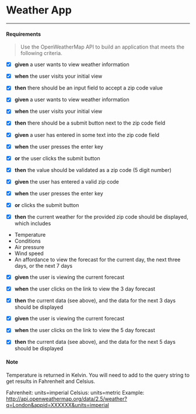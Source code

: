# Weather App
___

#### Requirements

>Use the OpenWeatherMap API to build an application that meets the following criteria.

- [x] **given** a user wants to view weather information
- [x] **when** the user visits your initial view
- [x] **then** there should be an input field to accept a zip code value

- [x] **given** a user wants to view weather information
- [x] **when** the user visits your initial view
- [x] **then** there should be a submit button next to the zip code field

- [x] **given** a user has entered in some text into the zip code field
- [x] **when** the user presses the enter key
- [x] **or** the user clicks the submit button
- [x] **then** the value should be validated as a zip code (5 digit number)

- [x] **given** the user has entered a valid zip code
- [x] **when** the user presses the enter key
- [x] **or** clicks the submit button
- [x] **then** the current weather for the provided zip code should be displayed, which includes

- Temperature
- Conditions
- Air pressure
- Wind speed
- An affordance to view the forecast for the current day, the next three days, or the next 7 days

- [x] **given** the user is viewing the current forecast
- [x] **when** the user clicks on the link to view the 3 day forecast
- [x] **then** the current data (see above), and the data for the next 3 days should be displayed

- [x] **given** the user is viewing the current forecast
- [x] **when** the user clicks on the link to view the 5 day forecast
- [x] **then** the current data (see above), and the data for the next 5 days should be displayed

#### Note

Temperature is returned in Kelvin. You will need to add to the query string to get results in Fahrenheit and Celsius.

Fahrenheit: units=imperial
Celsius: units=metric
Example: http://api.openweathermap.org/data/2.5/weather?q=London&appid=XXXXXX&units=imperial
